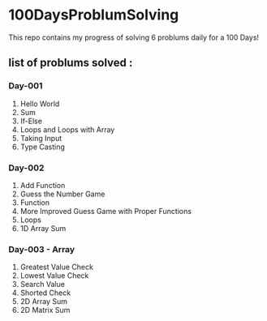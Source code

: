 # 100DaysProblumSolving
This repo contains my progress of solving 6 problums daily for a 100 Days!

## list of problums solved :

### Day-001
1. Hello World  
2. Sum  
3. If-Else  
4. Loops and Loops with Array  
5. Taking Input  
6. Type Casting  

### Day-002
1. Add Function  
2. Guess the Number Game  
3. Function  
4. More Improved Guess Game with Proper Functions  
5. Loops  
6. 1D Array Sum

### Day-003 - Array
1. Greatest Value Check  
2. Lowest Value Check  
3. Search Value  
4. Shorted Check  
5. 2D Array Sum  
6. 2D Matrix Sum


